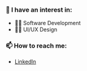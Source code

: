 ### 📖 I have an interest in:

- 👨‍💻 Software Development
- 👨‍🎨 UI/UX Design

### 📫 How to reach me:

- [LinkedIn](https://www.linkedin.com/in/marcusluissilva/)
